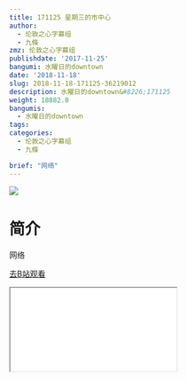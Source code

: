 ```yaml
---
title: 171125 星期三的市中心
author:
  - 伦敦之心字幕组
  - 九條
zmz: 伦敦之心字幕组
publishdate: '2017-11-25'
bangumi: 水曜日的downtown
date: '2018-11-18'
slug: 2018-11-18-171125-36219012
description: 水曜日的downtown&#8226;171125
weight: 18882.0
bangumis:
  - 水曜日的downtown
tags:
categories:
  - 伦敦之心字幕组
  - 九條

brief: "网络"
---
```

![](https://i.imgur.com/S9WfAMo.jpg)
# 简介  
网络  

[去B站观看](https://www.bilibili.com/video/av36219012/)
<div class ="resp-container"><iframe class="testiframe" src="//player.bilibili.com/player.html?aid=36219012"", scrolling="no", allowfullscreen="true" > </iframe></div> 
